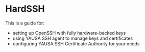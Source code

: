 # HardSSH

This is a guide for:
- setting up OpenSSH with fully hardware-backed keys
- using YAUSA SSH agent to manage keys and certificates
- configuring YAUSA SSH Certificate Authority for your needs

